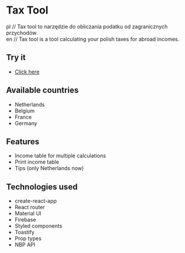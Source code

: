# Tax Tool
pl // Tax tool to narzędzie do obliczania podatku od zagranicznych przychodów.<br/>
en // Tax tool is a tool calculating your polish taxes for abroad incomes.
## Try it
* [Click here](https://krywa5.github.io/tax-tool)
## Available countries
* Netherlands
* Belgium
* France
* Germany
## Features
* Income table for multiple calculations
* Print income table
* Tips (only Netherlands now)
## Technologies used
* create-react-app
* React router
* Material UI
* Firebase
* Styled components
* Toastify
* Prop types
* NBP API
